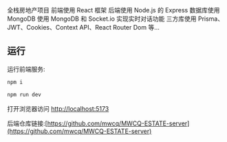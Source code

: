 全栈房地产项目
前端使用 React 框架
后端使用 Node.js 的 Express
数据库使用 MongoDB
使用 MongoDB 和 Socket.io 实现实时对话功能
三方库使用 Prisma、JWT、Cookies、Context API、React Router Dom 等...

## 运行

运行前端服务:

```bash
npm i

npm run dev
```

打开浏览器访问 [http://localhost:5173](http://localhost:5173)

后端仓库链接:[https://github.com/mwcq/MWCQ-ESTATE-server](https://github.com/mwcq/MWCQ-ESTATE-server)

